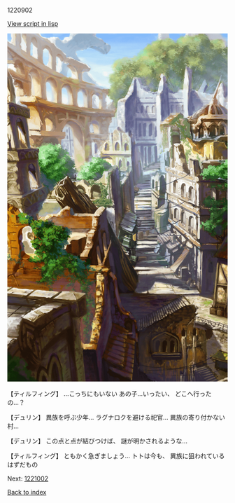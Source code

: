1220902

[View script in lisp](../scripts/1220902.txt)

![ghost_town.png](../images/backgrounds/ghost_town.png)

【ティルフィング】
…こっちにもいない
あの子…いったい、
どこへ行ったの…？

【デュリン】
異族を呼ぶ少年…
ラグナロクを避ける祀官…
異族の寄り付かない村…

【デュリン】
この点と点が結びつけば、
謎が明かされるような…

【ティルフィング】
ともかく急ぎましょう…
トトは今も、
異族に狙われているはずだもの

Next: [1221002](1221002.md)

[Back to index](index.md)
